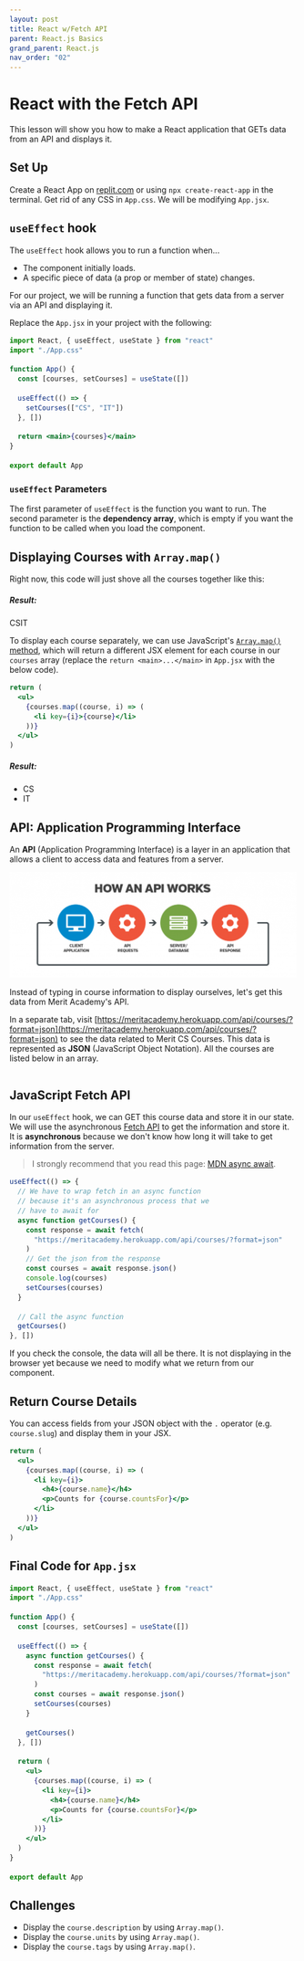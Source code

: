 ```yaml
---
layout: post
title: React w/Fetch API
parent: React.js Basics
grand_parent: React.js
nav_order: "02"
---
```


# React with the Fetch API

This lesson will show you how to make a React application that GETs data from an API and displays it.

## Set Up

Create a React App on [replit.com](https://replit.com) or using `npx create-react-app` in the terminal. Get rid of any CSS in `App.css`. We will be modifying `App.jsx`.

## `useEffect` hook

The `useEffect` hook allows you to run a function when...

- The component initially loads.
- A specific piece of data (a prop or member of state) changes.

For our project, we will be running a function that gets data from a server via an API and displaying it.

Replace the `App.jsx` in your project with the following:

```jsx
import React, { useEffect, useState } from "react"
import "./App.css"

function App() {
  const [courses, setCourses] = useState([])

  useEffect(() => {
    setCourses(["CS", "IT"])
  }, [])

  return <main>{courses}</main>
}

export default App
```

### `useEffect` Parameters

The first parameter of `useEffect` is the function you want to run. The second parameter is the **dependency array**, which is empty if you want the function to be called when you load the component.

## Displaying Courses with `Array.map()`

Right now, this code will just shove all the courses together like this:

##### Result:

<div style="font-family: -apple-system, BlinkMacSystemFont, 'Segoe UI', 'Roboto', 'Oxygen',
    'Ubuntu', 'Cantarell', 'Fira Sans', 'Droid Sans', 'Helvetica Neue',
    sans-serif;">
  CSIT
</div>

To display each course separately, we can use JavaScript's [`Array.map()` method](https://developer.mozilla.org/en-US/docs/Web/JavaScript/Reference/Global_Objects/Array/map), which will return a different JSX element for each course in our `courses` array (replace the `return <main>...</main>` in `App.jsx` with the below code).

```jsx
return (
  <ul>
    {courses.map((course, i) => (
      <li key={i}>{course}</li>
    ))}
  </ul>
)
```

##### Result:

<ul style="font-family: -apple-system, BlinkMacSystemFont, 'Segoe UI', 'Roboto', 'Oxygen',
    'Ubuntu', 'Cantarell', 'Fira Sans', 'Droid Sans', 'Helvetica Neue',
    sans-serif;">
  <li>CS</li>
  <li>IT</li>
</ul>

## API: Application Programming Interface

An **API** (Application Programming Interface) is a layer in an application that allows a client to access data and features from a server.

![Packages Sidebar](/assets/images/nextjs/tutorial/05/03-api-how.PNG)

Instead of typing in course information to display ourselves, let's get this data from Merit Academy's API.

In a separate tab, visit [https://meritacademy.herokuapp.com/api/courses/?format=json](https://meritacademy.herokuapp.com/api/courses/?format=json) to see the data related to Merit CS Courses. This data is represented as **JSON** (JavaScript Object Notation). All the courses are listed below in an array.

<pre id="courses" style="max-height: 300px !important; overflow-y: scroll; font-size: 0.8em"></pre>

<script>
async function fetchCourses() {
  const response = await fetch(
    "https://meritacademy.herokuapp.com/api/courses/"
  );
  const json = await response.json();
  document.getElementById("courses").innerHTML = JSON.stringify(json, null, 2);
  console.log(json);
}
fetchCourses();
</script>

## JavaScript Fetch API

In our `useEffect` hook, we can GET this course data and store it in our state. We will use the asynchronous [Fetch API](https://developer.mozilla.org/en-US/docs/Web/API/Fetch_API) to get the information and store it. It is **asynchronous** because we don't know how long it will take to get information from the server.

> I strongly recommend that you read this page: [MDN async await](https://developer.mozilla.org/en-US/docs/Learn/JavaScript/Asynchronous/Async_await).

```jsx
useEffect(() => {
  // We have to wrap fetch in an async function
  // because it's an asynchronous process that we
  // have to await for
  async function getCourses() {
    const response = await fetch(
      "https://meritacademy.herokuapp.com/api/courses/?format=json"
    )
    // Get the json from the response
    const courses = await response.json()
    console.log(courses)
    setCourses(courses)
  }

  // Call the async function
  getCourses()
}, [])
```

If you check the console, the data will all be there. It is not displaying in the browser yet because we need to modify what we return from our component.

## Return Course Details

You can access fields from your JSON object with the `.` operator (e.g. `course.slug`) and display them in your JSX.

```jsx
return (
  <ul>
    {courses.map((course, i) => (
      <li key={i}>
        <h4>{course.name}</h4>
        <p>Counts for {course.countsFor}</p>
      </li>
    ))}
  </ul>
)
```

## Final Code for `App.jsx`

```jsx
import React, { useEffect, useState } from "react"
import "./App.css"

function App() {
  const [courses, setCourses] = useState([])

  useEffect(() => {
    async function getCourses() {
      const response = await fetch(
        "https://meritacademy.herokuapp.com/api/courses/?format=json"
      )
      const courses = await response.json()
      setCourses(courses)
    }

    getCourses()
  }, [])

  return (
    <ul>
      {courses.map((course, i) => (
        <li key={i}>
          <h4>{course.name}</h4>
          <p>Counts for {course.countsFor}</p>
        </li>
      ))}
    </ul>
  )
}

export default App
```

## Challenges

- Display the `course.description` by using `Array.map()`.
- Display the `course.units` by using `Array.map()`.
- Display the `course.tags` by using `Array.map()`.
